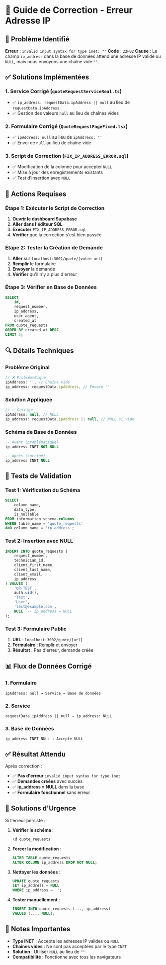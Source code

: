 # 🔧 Guide de Correction - Erreur Adresse IP

## 🚨 Problème Identifié

**Erreur** : `invalid input syntax for type inet: ""`
**Code** : `22P02`
**Cause** : Le champ `ip_address` dans la base de données attend une adresse IP valide ou `NULL`, mais nous envoyons une chaîne vide `""`.

## ✅ Solutions Implémentées

### 1. **Service Corrigé** (`quoteRequestServiceReal.ts`)
- ✅ `ip_address: requestData.ipAddress || null` au lieu de `requestData.ipAddress`
- ✅ Gestion des valeurs `null` au lieu de chaînes vides

### 2. **Formulaire Corrigé** (`QuoteRequestPageFixed.tsx`)
- ✅ `ipAddress: null` au lieu de `ipAddress: ''`
- ✅ Envoi de `null` au lieu de chaîne vide

### 3. **Script de Correction** (`FIX_IP_ADDRESS_ERROR.sql`)
- ✅ Modification de la colonne pour accepter `NULL`
- ✅ Mise à jour des enregistrements existants
- ✅ Test d'insertion avec `NULL`

## 🚀 Actions Requises

### Étape 1: Exécuter le Script de Correction
1. **Ouvrir le dashboard Supabase**
2. **Aller dans l'éditeur SQL**
3. **Exécuter** `FIX_IP_ADDRESS_ERROR.sql`
4. **Vérifier** que la correction s'est bien passée

### Étape 2: Tester la Création de Demande
1. **Aller** sur `localhost:3002/quote/[votre-url]`
2. **Remplir** le formulaire
3. **Envoyer** la demande
4. **Vérifier** qu'il n'y a plus d'erreur

### Étape 3: Vérifier en Base de Données
```sql
SELECT 
    id,
    request_number,
    ip_address,
    user_agent,
    created_at
FROM quote_requests 
ORDER BY created_at DESC 
LIMIT 5;
```

## 🔍 Détails Techniques

### Problème Original
```javascript
// ❌ Problématique
ipAddress: '', // Chaîne vide
ip_address: requestData.ipAddress, // Envoie ""
```

### Solution Appliquée
```javascript
// ✅ Corrigé
ipAddress: null, // NULL
ip_address: requestData.ipAddress || null, // NULL si vide
```

### Schéma de Base de Données
```sql
-- Avant (problématique)
ip_address INET NOT NULL

-- Après (corrigé)
ip_address INET NULL
```

## 🧪 Tests de Validation

### Test 1: Vérification du Schéma
```sql
SELECT 
    column_name,
    data_type,
    is_nullable
FROM information_schema.columns 
WHERE table_name = 'quote_requests' 
AND column_name = 'ip_address';
```

### Test 2: Insertion avec NULL
```sql
INSERT INTO quote_requests (
    request_number,
    technician_id,
    client_first_name,
    client_last_name,
    client_email,
    ip_address
) VALUES (
    'QR-TEST',
    auth.uid(),
    'Test',
    'User',
    'test@example.com',
    NULL  -- ip_address = NULL
);
```

### Test 3: Formulaire Public
1. **URL** : `localhost:3002/quote/[url]`
2. **Formulaire** : Remplir et envoyer
3. **Résultat** : Pas d'erreur, demande créée

## 📊 Flux de Données Corrigé

### 1. **Formulaire**
```
ipAddress: null → Service → Base de données
```

### 2. **Service**
```
requestData.ipAddress || null → ip_address: NULL
```

### 3. **Base de Données**
```
ip_address INET NULL → Accepte NULL
```

## ✅ Résultat Attendu

Après correction :
- ✅ **Pas d'erreur** `invalid input syntax for type inet`
- ✅ **Demandes créées** avec succès
- ✅ **ip_address = NULL** dans la base
- ✅ **Formulaire fonctionnel** sans erreur

## 🚨 Solutions d'Urgence

Si l'erreur persiste :

1. **Vérifier le schéma** :
   ```sql
   \d quote_requests
   ```

2. **Forcer la modification** :
   ```sql
   ALTER TABLE quote_requests 
   ALTER COLUMN ip_address DROP NOT NULL;
   ```

3. **Nettoyer les données** :
   ```sql
   UPDATE quote_requests 
   SET ip_address = NULL 
   WHERE ip_address = '';
   ```

4. **Tester manuellement** :
   ```sql
   INSERT INTO quote_requests (..., ip_address) 
   VALUES (..., NULL);
   ```

## 📝 Notes Importantes

- **Type INET** : Accepte les adresses IP valides ou `NULL`
- **Chaînes vides** : Ne sont pas acceptées par le type `INET`
- **Solution** : Utiliser `NULL` au lieu de `""`
- **Compatibilité** : Fonctionne avec tous les navigateurs
